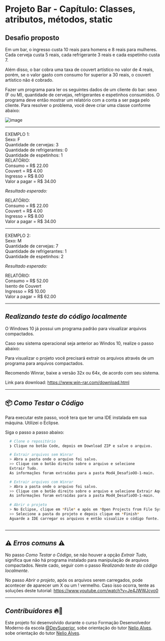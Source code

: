 # Projeto Bar - Capítulo: Classes, atributos, métodos, static
## Desafio proposto
Em um bar, o ingresso custa 10 reais para homens e 8 reais para mulheres. Cada cerveja custa 5 reais, cada refrigerante 3 reais e cada espetinho custa 7.

Além disso, o bar cobra uma taxa de couvert artístico no valor de 4 reais, porém, se o valor gasto com consumo for superior a 30 reais, o couvert artístico não é cobrado.

Fazer um programa para ler os seguintes dados de um cliente do bar: sexo (F ou M), quantidade de cervejas, refrigerantes e espetinhos consumidos.
O programa deve então mostrar um relatório com a conta a ser paga pelo cliente.
Para resolver o problema, você deve criar uma classe conforme abaixo:

![image](https://user-images.githubusercontent.com/88738577/210074171-bef1136d-d82a-4f33-a8d0-9b4fe84a5de0.png)

---
EXEMPLO 1: <br>
Sexo: F <br>
Quantidade de cervejas: 3 <br>
Quantidade de refrigerantes: 0 <br>
Quantidade de espetinhos: 1 <br>
RELATÓRIO: <br>
Consumo = R$ 22.00 <br>
Couvert = R$ 4.00 <br>
Ingresso = R$ 8.00 <br>
Valor a pagar = R$ 34.00 <br>

*Resultado esperado:* 

RELATÓRIO: <br>
Consumo = R$ 22.00 <br>
Couvert = R$ 4.00 <br>
Ingresso = R$ 8.00 <br>
Valor a pagar = R$ 34.00

---
EXEMPLO 2: <br>
Sexo: M <br>
Quantidade de cervejas: 7 <br>
Quantidade de refrigerantes: 1 <br>
Quantidade de espetinhos: 2 <br>

*Resultado esperado:* 

RELATÓRIO: <br>
Consumo = R$ 52.00 <br> 
Isento de Couvert <br>
Ingresso = R$ 10.00 <br>
Valor a pagar = R$ 62.00 <br>

---
## *Realizando teste do código localmente* 
O Windows 10 já possui um programa padrão para visualizar arquivos compactados.

Caso seu sistema operacional seja anterior ao Windos 10, realize o passo abaixo:

Para visualizar o projeto você precisará extrair os arquivos através de um programa para arquivos compactados.

Recomendo Winrar, baixe a versão 32x ou 64x, de acordo com seu sistema.

Link para download:
https://www.win-rar.com/download.html

---
## 📦️ *Como Testar o Código*
Para executar este passo, você tera que ter uma IDE instalada em sua máquina. Utilizei o Eclipse.


Siga o passo a passo abaixo:
```bash
  # Clone o repositório
  ❯ Clique no botão Code, depois em Download ZIP e salve o arquivo.

  # Extrair arquivos sem Winrar
  > Abra a pasta onde o arquivo foi salvo.
  >> Clique com o botão direito sobre o arquivo e selecione
  Extrair Tudo.
  As informações foram extraídas para a pasta Mod4_DesafioOO-1-main.

  # Extrair arquivos com Winrar
  > Abra a pasta onde o arquivo foi salvo.
  >> Clique com o botão direito sobre o arquivo e selecione Extrair Aqui (Extract Here).
  As informações foram extraídas para a pasta Mod4_DesafioOO-1-main.
  
  # Abrir o projeto
  > No Eclipse, clique em *File* e após em *Open Projects from File System...*
  >> Selecione a pasta do projeto e depois clique em *Finish*
  Aguarde a IDE carregar os arquivos e então visualize o código fonte.
  
```

---
## ⚠️ *Erros comuns* ⚠️

No passo *Como Testar o Código*, se não houver a opção *Extrair Tudo*, significa que não há programa instalado para manipulação de arquivos compactados.
Neste cado, seguir com o passo *Realizando teste do código localmente*.

No passo *Abrir o projeto*, após os arquivos serem carregados, pode acontecer de aparecer um X ou um ! vermelho. Caso isso ocorra, tente as soluções deste
tutorial: https://www.youtube.com/watch?v=Je4JWWJcyo0

---
## *Contribuidores* 🔥👊
Este projeto foi desenvolvido durante o curso Formação Desenvolvedor Moderno da escola [@DevSuperior](https://devsuperior.com.br), sobe orientação do tutor [Nelio Alves](https://www.linkedin.com/in/nelio-alves/?originalSubdomain=br).
sobe orientação do tutor [Nelio Alves](https://www.linkedin.com/in/nelio-alves/?originalSubdomain=br).



